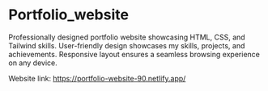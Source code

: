 # Portfolio_website
Professionally designed portfolio website showcasing HTML, CSS, and Tailwind skills. User-friendly design showcases my skills, projects, and achievements. Responsive layout ensures a seamless browsing experience on any device.

Website link: https://portfolio-website-90.netlify.app/
